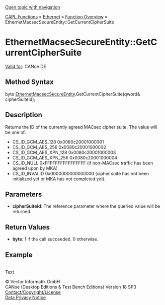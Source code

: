 [Open topic with navigation](../../../../../CANoeDEFamily.htm#Topics/CAPLFunctions/IP/Methods/CAPLfunctionGetCurrentCipherSuite.md)

[CAPL Functions](../../CAPLfunctions.md) » [Ethernet](../CAPLEthernetStartPage.md) » [Function Overview](../CAPLfunctionsIPOverview.md) » EthernetMacsecSecureEntity::GetCurrentCipherSuite

# EthernetMacsecSecureEntity::GetCurrentCipherSuite

[Valid for](../../../Shared/FeatureAvailability.md):  CANoe DE

## Method Syntax

byte [EthernetMacsecSecureEntity](../Objects/CAPLfunctionEthernetMacsecSecureEntity.md).GetCurrentCipherSuite(qword& cipherSuiteId);

## Description

Returns the ID of the currently agreed MACsec cipher suite. The value will be one of:

- CS_ID_GCM_AES_128        0x0080c20001000001
- CS_ID_GCM_AES_256        0x0080c20001000002
- CS_ID_GCM_AES_XPN_128    0x0080c20001000003
- CS_ID_GCM_AES_XPN_256    0x0080c20001000004
- CS_ID_NULL               0xFFFFFFFFFFFFFFFF (if non-MACsec traffic has been agreed upon by MKA)
- CS_ID_INVALID            0x0000000000000000 (cipher suite has not been initialized yet or MKA has not completed yet).

## Parameters

- **cipherSuiteId**: The reference parameter where the queried value will be returned.

## Return Values

- **byte**: 1 if the call succeeded, 0 otherwise.

## Example

—  
Text

© Vector Informatik GmbH  
CANoe (Desktop Editions & Test Bench Editions) Version 18 SP3  
[Contact/Copyright/License](../../../Shared/ContactCopyrightLicense.md)  
[Data Privacy Notice](https://www.vector.com/int/en/company/get-info/privacy-policy/)
